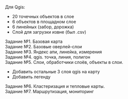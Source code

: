 Для Qgis:
+ 20 точечных объектов в слое
+ 6 объектов в площадном слое
+ 6 линейных (забор, дорожка)
+ Слой для загрузки извне (был .csv)

Задание №1. Базовая карта  
Задание №2. Базовые оверлей-слои  
Задание №3. Яндекс апи, линейка, измерения  
Задание №4. qgis. точка, линия, полигон  
Задание №5. Слои, обработчики слоёв, объекты в слои. 
+ Добавить остальные 3 слоя qgis на карту
+ Добавить легенду

Задание №6. Кластеризация и тепловые карты.  
Задание №7. Маршрутизация, мониторинг  